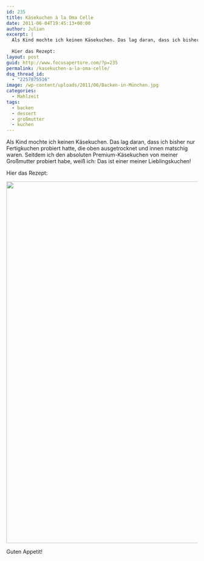 ```yaml
---
id: 235
title: Käsekuchen à la Oma Celle
date: 2011-06-04T19:45:13+00:00
author: Julian
excerpt: |
  Als Kind mochte ich keinen Käsekuchen. Das lag daran, dass ich bisher nur Fertigkuchen probiert hatte, die oben ausgetrocknet und innen matschig waren. Seitdem ich den absoluten Premium-Käsekuchen von meiner Großmutter probiert habe, weiß ich: Das ist einer meiner Lieblingskuchen!
  
  Hier das Rezept:
layout: post
guid: http://www.focusaperture.com/?p=235
permalink: /kasekuchen-a-la-oma-celle/
dsq_thread_id:
  - "2257875516"
image: /wp-content/uploads/2011/06/Backen-in-München.jpg
categories:
  - Mahlzeit
tags:
  - backen
  - dessert
  - großmutter
  - kuchen
---
```

Als Kind mochte ich keinen Käsekuchen. Das lag daran, dass ich bisher nur Fertigkuchen probiert hatte, die oben ausgetrocknet und innen matschig waren. Seitdem ich den absoluten Premium-Käsekuchen von meiner Großmutter probiert habe, weiß ich: Das ist einer meiner Lieblingskuchen!

Hier das Rezept:

[<img src="https://i1.wp.com/www.focusaperture.com/wp-content/uploads/2011/06/Kaesekuchen-a-la-Oma-Celle.jpg?resize=595%2C954" alt="" title="Kaesekuchen-a-la-Oma-Celle" width="595" height="954" class="aligncenter size-full wp-image-565" srcset="https://i1.wp.com/focusaperture.com/wp-content/uploads/2011/06/Kaesekuchen-a-la-Oma-Celle.jpg?w=595 595w, https://i1.wp.com/focusaperture.com/wp-content/uploads/2011/06/Kaesekuchen-a-la-Oma-Celle.jpg?resize=187%2C300 187w" sizes="(max-width: 595px) 100vw, 595px" data-recalc-dims="1" />](https://i1.wp.com/www.focusaperture.com/wp-content/uploads/2011/06/Kaesekuchen-a-la-Oma-Celle.jpg)

Guten Appetit!